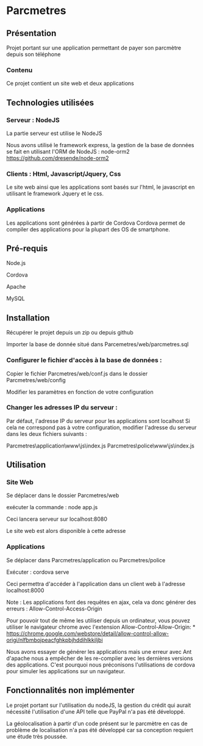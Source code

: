 # Parcmetres

## Présentation

Projet portant sur une application permettant de payer son parcmètre depuis son téléphone

### Contenu

Ce projet contient un site web et deux applications

## Technologies utilisées

### Serveur : NodeJS

La partie serveur est utilise le NodeJS

Nous avons utilisé le framework express, la gestion de la base de données
se fait en utilisant l'ORM de NodeJS : node-orm2
https://github.com/dresende/node-orm2

### Clients : Html, Javascript/Jquery, Css

Le site web ainsi que les applications sont basés sur l'html, le javascript en utilisant le framework
Jquery et le css.

### Applications

Les applications sont générées à partir de Cordova
Cordova permet de compiler des applications pour la plupart des OS de smartphone.

## Pré-requis

Node.js

Cordova

Apache

MySQL


## Installation

Récupérer le projet depuis un zip ou depuis github

Importer la base de donnée situé dans Parcemetres/web/parcmetres.sql

### Configurer le fichier d'accès à la base de données : 

Copier le fichier Parcmetres/web/conf.js dans le dossier Parcmetres/web/config

Modifier les paramètres en fonction de votre configuration

### Changer les adresses IP du serveur : 

Par défaut, l'adresse IP du serveur pour les applications sont localhost
Si cela ne correspond pas à votre configuration, modifier l'adresse du serveur dans les deux fichiers suivants : 

Parcmetres\application\www\js\index.js
Parcmetres\police\www\js\index.js

## Utilisation

### Site Web

Se déplacer dans le dossier Parcmetres/web

exécuter la commande : node app.js

Ceci lancera serveur sur localhost:8080

Le site web est alors disponible à cette adresse

### Applications

Se déplacer dans Parcmetres/application ou Parcmetres/police

Exécuter : cordova serve

Ceci permettra d'accéder à l'application dans un client web à l'adresse localhost:8000

Note : Les applications font des requêtes en ajax, cela va donc générer des erreurs : Allow-Control-Access-Origin

Pour pouvoir tout de même les utiliser depuis un ordinateur,
vous pouvez utiliser le navigateur chrome avec l'extension Allow-Control-Allow-Origin: *
https://chrome.google.com/webstore/detail/allow-control-allow-origi/nlfbmbojpeacfghkpbjhddihlkkiljbi

Nous avons essayer de générer les applications mais une erreur avec Ant d'apache nous a empêcher de les 
re-compiler avec les dernières versions des applications. C'est pourquoi nous préconisons l'utilisations 
de cordova pour simuler les applications sur un navigateur.

## Fonctionnalités non implémenter

Le projet portant sur l'utilisation du nodeJS, la gestion du crédit qui aurait nécessité l'utilisation d'une API telle
que PayPal n'a pas été développé.

La géolocalisation à partir d'un code présent sur le parcmètre en cas de problème de localisation n'a pas été développé
car sa conception requiert une étude très poussée.